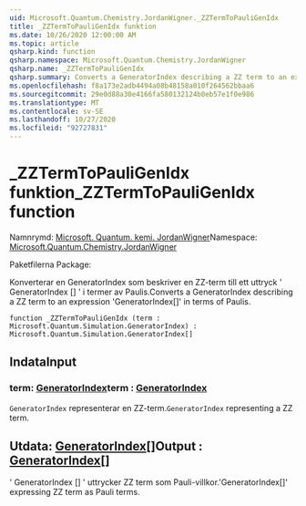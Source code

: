 ```yaml
---
uid: Microsoft.Quantum.Chemistry.JordanWigner._ZZTermToPauliGenIdx
title: _ZZTermToPauliGenIdx funktion
ms.date: 10/26/2020 12:00:00 AM
ms.topic: article
qsharp.kind: function
qsharp.namespace: Microsoft.Quantum.Chemistry.JordanWigner
qsharp.name: _ZZTermToPauliGenIdx
qsharp.summary: Converts a GeneratorIndex describing a ZZ term to an expression 'GeneratorIndex[]' in terms of Paulis.
ms.openlocfilehash: f8a173e2adb4494a08b48158a010f264562bbaa6
ms.sourcegitcommit: 29e0d88a30e4166fa580132124b0eb57e1f0e986
ms.translationtype: MT
ms.contentlocale: sv-SE
ms.lasthandoff: 10/27/2020
ms.locfileid: "92727831"
---
```

# <a name="_zztermtopauligenidx-function"></a><span data-ttu-id="6d667-102">_ZZTermToPauliGenIdx funktion</span><span class="sxs-lookup"><span data-stu-id="6d667-102">_ZZTermToPauliGenIdx function</span></span>

<span data-ttu-id="6d667-103">Namnrymd: [Microsoft. Quantum. kemi. JordanWigner](xref:Microsoft.Quantum.Chemistry.JordanWigner)</span><span class="sxs-lookup"><span data-stu-id="6d667-103">Namespace: [Microsoft.Quantum.Chemistry.JordanWigner](xref:Microsoft.Quantum.Chemistry.JordanWigner)</span></span>

<span data-ttu-id="6d667-104">Paketfilerna [](https://nuget.org/packages/)</span><span class="sxs-lookup"><span data-stu-id="6d667-104">Package: [](https://nuget.org/packages/)</span></span>


<span data-ttu-id="6d667-105">Konverterar en GeneratorIndex som beskriver en ZZ-term till ett uttryck ' GeneratorIndex [] ' i termer av Paulis.</span><span class="sxs-lookup"><span data-stu-id="6d667-105">Converts a GeneratorIndex describing a ZZ term to an expression 'GeneratorIndex[]' in terms of Paulis.</span></span>

```qsharp
function _ZZTermToPauliGenIdx (term : Microsoft.Quantum.Simulation.GeneratorIndex) : Microsoft.Quantum.Simulation.GeneratorIndex[]
```


## <a name="input"></a><span data-ttu-id="6d667-106">Indata</span><span class="sxs-lookup"><span data-stu-id="6d667-106">Input</span></span>

### <a name="term--generatorindex"></a><span data-ttu-id="6d667-107">term: [GeneratorIndex](xref:Microsoft.Quantum.Simulation.GeneratorIndex)</span><span class="sxs-lookup"><span data-stu-id="6d667-107">term : [GeneratorIndex](xref:Microsoft.Quantum.Simulation.GeneratorIndex)</span></span>

<span data-ttu-id="6d667-108">`GeneratorIndex` representerar en ZZ-term.</span><span class="sxs-lookup"><span data-stu-id="6d667-108">`GeneratorIndex` representing a ZZ term.</span></span>



## <a name="output--generatorindex"></a><span data-ttu-id="6d667-109">Utdata: [GeneratorIndex](xref:Microsoft.Quantum.Simulation.GeneratorIndex)[]</span><span class="sxs-lookup"><span data-stu-id="6d667-109">Output : [GeneratorIndex](xref:Microsoft.Quantum.Simulation.GeneratorIndex)[]</span></span>

<span data-ttu-id="6d667-110">' GeneratorIndex [] ' uttrycker ZZ term som Pauli-villkor.</span><span class="sxs-lookup"><span data-stu-id="6d667-110">'GeneratorIndex[]' expressing ZZ term as Pauli terms.</span></span>